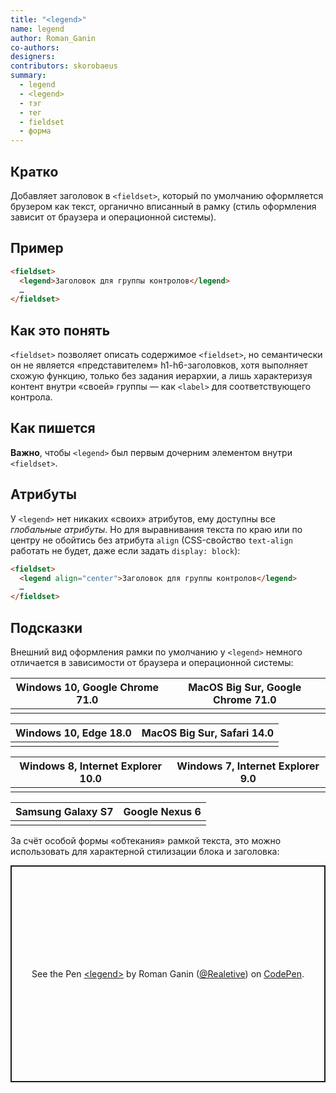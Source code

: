 ```yaml
---
title: "<legend>"
name: legend
author: Roman_Ganin
co-authors:
designers:
contributors: skorobaeus
summary:
  - legend
  - <legend>
  - тэг
  - тег
  - fieldset
  - форма
---
```


## Кратко

Добавляет заголовок в `<fieldset>`, который по умолчанию оформляется брузером как текст, органично вписанный в рамку (стиль оформления зависит от браузера и операционной системы).

## Пример

```html
<fieldset>
  <legend>Заголовок для группы контролов</legend>
  …
</fieldset>
```

## Как это понять

`<fieldset>` позволяет описать содержимое `<fieldset>`, но семантически он не является «представителем» h1-h6-заголовков, хотя выполняет схожую функцию, только без задания иерархии, а лишь характеризуя контент внутри «своей» группы — как `<label>` для соответствующего контрола.

## Как пишется

**Важно**, чтобы `<legend>` был первым дочерним элементом внутри `<fieldset>`.

## Атрибуты

У `<legend>` нет никаких «своих» атрибутов, ему доступны все *глобальные атрибуты*. Но для выравнивания текста по краю или по центру не обойтись без атрибута `align` (CSS-свойство `text-align` работать не будет, даже если задать `display: block`):

```html
<fieldset>
  <legend align="center">Заголовок для группы контролов</legend>
  …
</fieldset>
```

## Подсказки

Внешний вид оформления рамки по умолчанию у `<legend>` немного отличается в зависимости от браузера и операционной системы:


<table>
  <thead>
    <tr>
      <th>
        Windows 10, Google Chrome 71.0
      </th>
      <th>
        MacOS Big Sur, Google Chrome 71.0
      </th>
    </tr>
  </thead>
  <tbody>
    <tr>
      <td>
        <img src="/assets/images/posts/fieldset/win10_chrome_71.0.png" alt="">
      </td>
      <td>
        <img src="/assets/images/posts/fieldset/macbsr_chrome_71.0.png" alt="">
      </td>
    </tr>
  </tbody>
</table>


<table>
  <thead>
    <tr>
      <th>
        Windows 10, Edge 18.0
      </th>
      <th>
        MacOS Big Sur, Safari 14.0
      </th>
    </tr>
  </thead>
  <tbody>
    <tr>
      <td>
        <img src="/assets/images/posts/fieldset/win10_edge_18.0.png" alt="">
      </td>
      <td>
        <img src="/assets/images/posts/fieldset/macbsr_safari_14.0.jpg" alt="">
      </td>
    </tr>
  </tbody>
</table>


<table>
  <thead>
    <tr>
      <th>
        Windows 8, Internet Explorer 10.0
      </th>
      <th>
        Windows 7, Internet Explorer 9.0
      </th>
    </tr>
  </thead>
  <tbody>
    <tr>
      <td>
        <img src="/assets/images/posts/fieldset/win8_ie_10.0.png" alt="">
      </td>
      <td>
        <img src="/assets/images/posts/fieldset/win7_ie_9.0.png" alt="">
      </td>
    </tr>
  </tbody>
</table>


<table>
  <thead>
    <tr>
      <th>
        Samsung Galaxy S7
      </th>
      <th>
        Google Nexus 6
      </th>
    </tr>
  </thead>
  <tbody>
    <tr>
      <td>
        <img src="/assets/images/posts/fieldset/6.0_Samsung-Galaxy-S7_portrait_real-mobile.png" alt="">
      </td>
      <td>
        <img src="/assets/images/posts/fieldset/6.0_Google-Nexus-6_portrait_real-mobile.png" alt="">
      </td>
    </tr>
  </tbody>
</table>

За счёт особой формы «обтекания» рамкой текста, это можно использовать для характерной стилизации блока и заголовка:

<p class="codepen" data-height="347" data-theme-id="light" data-default-tab="css,result" data-user="Realetive" data-slug-hash="BaLybry" data-preview="true" style="height: 347px; box-sizing: border-box; display: flex; align-items: center; justify-content: center; border: 2px solid; margin: 1em 0; padding: 1em;" data-pen-title="&amp;lt;legend&amp;gt;">
  <span>See the Pen <a href="https://codepen.io/Realetive/pen/BaLybry">
  &lt;legend&gt;</a> by Roman Ganin (<a href="https://codepen.io/Realetive">@Realetive</a>)
  on <a href="https://codepen.io">CodePen</a>.</span>
</p>
<script async src="https://static.codepen.io/assets/embed/ei.js"></script>
